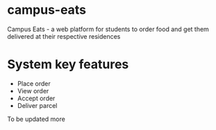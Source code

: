 # campus-eats

Campus Eats - a web platform for students to order food and get them delivered at their respective residences

System key features
===================
- Place order
- View order
- Accept order
- Deliver parcel

To be updated more
